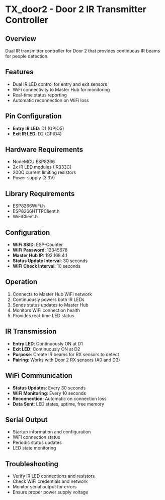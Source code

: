 # TX_door2 - Door 2 IR Transmitter Controller

## Overview
Dual IR transmitter controller for Door 2 that provides continuous IR beams for people detection.

## Features
- Dual IR LED control for entry and exit sensors
- WiFi connectivity to Master Hub for monitoring
- Real-time status reporting
- Automatic reconnection on WiFi loss

## Pin Configuration
- **Entry IR LED**: D1 (GPIO5)
- **Exit IR LED**: D2 (GPIO4)

## Hardware Requirements
- NodeMCU ESP8266
- 2x IR LED modules (IR333C)
- 200Ω current limiting resistors
- Power supply (3.3V)

## Library Requirements
- ESP8266WiFi.h
- ESP8266HTTPClient.h
- WiFiClient.h

## Configuration
- **WiFi SSID**: ESP-Counter
- **WiFi Password**: 12345678
- **Master Hub IP**: 192.168.4.1
- **Status Update Interval**: 30 seconds
- **WiFi Check Interval**: 10 seconds

## Operation
1. Connects to Master Hub WiFi network
2. Continuously powers both IR LEDs
3. Sends status updates to Master Hub
4. Monitors WiFi connection health
5. Provides real-time LED status

## IR Transmission
- **Entry LED**: Continuously ON at D1
- **Exit LED**: Continuously ON at D2
- **Purpose**: Create IR beams for RX sensors to detect
- **Pairing**: Works with Door 2 RX sensors (A0 and D3)

## WiFi Communication
- **Status Updates**: Every 30 seconds
- **WiFi Monitoring**: Every 10 seconds
- **Reconnection**: Automatic on connection loss
- **Data Sent**: LED states, uptime, free memory

## Serial Output
- Startup information and configuration
- WiFi connection status
- Periodic status updates
- LED state monitoring

## Troubleshooting
- Verify IR LED connections and resistors
- Check WiFi credentials and network
- Monitor serial output for errors
- Ensure proper power supply voltage 